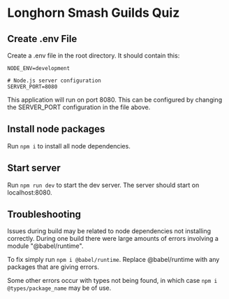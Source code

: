 # Longhorn Smash Guilds Quiz

## Create .env File 
Create a .env file in the root directory. It should contain this:

```
NODE_ENV=development

# Node.js server configuration
SERVER_PORT=8080

```

This application will run on port 8080. This can be configured by changing the SERVER_PORT configuration in the file above.


## Install node packages
Run `npm i` to install all node dependencies.

## Start server
Run `npm run dev` to start the dev server. The server should start on localhost:8080.

## Troubleshooting
Issues during build may be related to node dependencies not installing correctly. During one build there were large amounts of errors involving a module "@babel/runtime".

To fix simply run `npm i @babel/runtime`. Replace @babel/runtime with any packages that are giving errors.

Some other errors occur with types not being found, in which case `npm i @types/package_name` may be of use.
